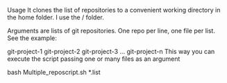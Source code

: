 Usage
It clones the list of repositories to a convenient working directory in the home folder. I use the / folder.

Arguments are lists of git repositories. One repo per line, one file per list. See the example:

git-project-1
git-project-2
git-project-3
...
git-project-n
This way you can execute the script passing one or many files as an argument

bash Multiple_reposcript.sh *.list
